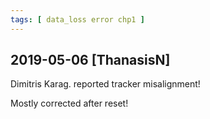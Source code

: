 ```yaml
---
tags: [ data_loss error chp1 ]
---
```


## 2019-05-06 [ThanasisN]

Dimitris Karag. reported tracker misalignment!

Mostly corrected after reset!

